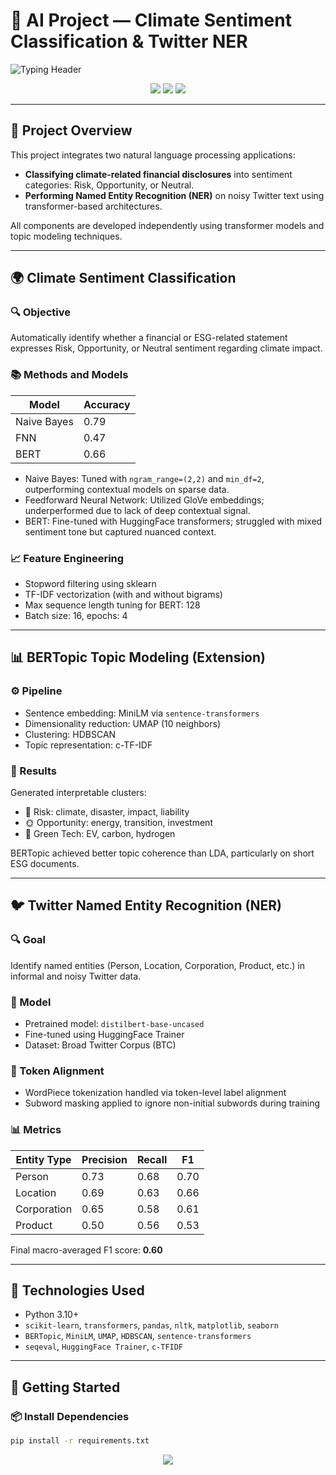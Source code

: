 # 🤖 AI Project — Climate Sentiment Classification & Twitter NER

![Typing Header](https://readme-typing-svg.demolab.com?font=Fira+Code&size=24&pause=1000&color=36D7B7&center=true&vCenter=true&width=850&lines=🌡️+Classify+ESG+Disclosure+Sentiment;🐦+Extract+Entities+From+Tweet+Text)

<p align="center">
  <img src="https://img.shields.io/badge/NLP-Climate%20Sentiment-blue?style=for-the-badge"/>
  <img src="https://img.shields.io/badge/NER-Twitter-green?style=for-the-badge"/>
  <img src="https://img.shields.io/badge/Transformer-BERT/DistilBERT-yellow?style=for-the-badge"/>
</p>

---

## 🧠 Project Overview
This project integrates two natural language processing applications:

- **Classifying climate-related financial disclosures** into sentiment categories: Risk, Opportunity, or Neutral.
- **Performing Named Entity Recognition (NER)** on noisy Twitter text using transformer-based architectures.

All components are developed independently using transformer models and topic modeling techniques.

---

## 🌍 Climate Sentiment Classification

### 🔍 Objective
Automatically identify whether a financial or ESG-related statement expresses Risk, Opportunity, or Neutral sentiment regarding climate impact.

### 📚 Methods and Models
| Model       | Accuracy |
|-------------|----------|
| Naive Bayes | 0.79     |
| FNN         | 0.47     |
| BERT        | 0.66     |

- Naive Bayes: Tuned with `ngram_range=(2,2)` and `min_df=2`, outperforming contextual models on sparse data.
- Feedforward Neural Network: Utilized GloVe embeddings; underperformed due to lack of deep contextual signal.
- BERT: Fine-tuned with HuggingFace transformers; struggled with mixed sentiment tone but captured nuanced context.

### 📈 Feature Engineering
- Stopword filtering using sklearn  
- TF-IDF vectorization (with and without bigrams)  
- Max sequence length tuning for BERT: 128  
- Batch size: 16, epochs: 4  

---

## 📊 BERTopic Topic Modeling (Extension)

### ⚙️ Pipeline
- Sentence embedding: MiniLM via `sentence-transformers`
- Dimensionality reduction: UMAP (10 neighbors)
- Clustering: HDBSCAN
- Topic representation: c-TF-IDF

### 📌 Results
Generated interpretable clusters:
- 🧱 Risk: climate, disaster, impact, liability  
- 🌞 Opportunity: energy, transition, investment  
- 🚗 Green Tech: EV, carbon, hydrogen  

BERTopic achieved better topic coherence than LDA, particularly on short ESG documents.

---

## 🐦 Twitter Named Entity Recognition (NER)

### 🔍 Goal
Identify named entities (Person, Location, Corporation, Product, etc.) in informal and noisy Twitter data.

### 🤖 Model
- Pretrained model: `distilbert-base-uncased`
- Fine-tuned using HuggingFace Trainer
- Dataset: Broad Twitter Corpus (BTC)

### 🔧 Token Alignment
- WordPiece tokenization handled via token-level label alignment
- Subword masking applied to ignore non-initial subwords during training

### 📊 Metrics
| Entity Type     | Precision | Recall | F1    |
|------------------|-----------|--------|-------|
| Person           | 0.73      | 0.68   | 0.70  |
| Location         | 0.69      | 0.63   | 0.66  |
| Corporation      | 0.65      | 0.58   | 0.61  |
| Product          | 0.50      | 0.56   | 0.53  |

Final macro-averaged F1 score: **0.60**

---

## 🧰 Technologies Used
- Python 3.10+
- `scikit-learn`, `transformers`, `pandas`, `nltk`, `matplotlib`, `seaborn`
- `BERTopic`, `MiniLM`, `UMAP`, `HDBSCAN`, `sentence-transformers`
- `seqeval`, `HuggingFace Trainer`, `c-TFIDF`

---

## 🚀 Getting Started

### 📦 Install Dependencies
```bash
pip install -r requirements.txt
```
<p align="center"> <img src="https://readme-typing-svg.demolab.com?font=Fira+Code&size=20&pause=2000&color=F97316&center=true&vCenter=true&width=900&lines=From+climate+disclosures+to+tweet+NER...;Transformers+decoded+semantic+insight+across+domains."/> </p>
